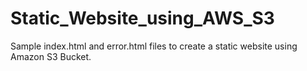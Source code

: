 # Static_Website_using_AWS_S3
Sample index.html and error.html files to create a static website using Amazon S3 Bucket.
